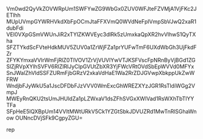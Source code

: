 Vm0wd2QyVkZOVWRpUm1SWFYwZG9WbGx0ZUV0WFJteFZVMjA1VjFKc2JETlhh
MUpUVmpGYWRHVkdXbFpOCmJtaFFXVmQ0WVdNeFpIVmpSbVJwQ2xaR1dubFdi
VEI0VXpGSmVWUnJiR2xTYlZKWVEyc3dlRk5zUmxkaQpXR2hvVlhwS1QyTXha
SFZTYkdScFVteHdkMUV5ZUV0a1ZrWjFZa1prYUFwTmF6UXdWbGh3UjFkdFZr
ZFYKYmxaVVlrWmFjRlZ0TlVOV1ZrVjVUVlYwVTJKSFVscFpNRnByVjBGd1ZG
SlZjRVpXYlhSVFV6RlZlRlJyClpGVUtZbXR3YjFWcVRtOVdSbEpWVVd0MFYx
SnJWalZhVldSSFZURmFjbGRzV2xkaVdHaE1Wa2RrZDJGVwpXbkppUkZwWFRW
WndjbFJyWkU5a1JscDFDbFJzVVV0WmExcGhWREZXYzJGR1RsTldiWGg2VmpJ
MWEyRnQKU2tsUmJHUldZa1pLZWxaV1dsZFhSVGxXWlVad1RsWXhTbTlYYTFa
SFpHeE5lQXBpUm14VVltMWtURkV5Ck1YZGtSbkJDVUZRd1MwTnRlSGhaWnow
OUNncDVjSFk9CgpyZGU=

rep